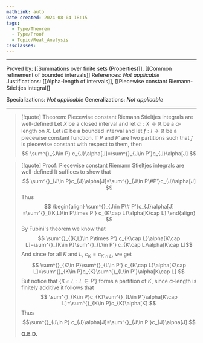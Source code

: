 ```yaml
---
mathLink: auto
Date created: 2024-08-04 18:15
tags:
  - Type/Theorem
  - Type/Proof
  - Topic/Real_Analysis
cssclasses:
---
```


---

Proved by: [[Summations over finite sets (Properties)]], [[Common refinement of bounded intervals]]
References: _Not applicable_
Justifications: [[Alpha-length of intervals]], [[Piecewise constant Riemann-Stieltjes integral]]

Specializations: _Not applicable_
Generalizations: _Not applicable_

---

> [!quote] Theorem: Piecewise constant Riemann Stieltjes integrals are well-defined
> Let $X$ be a closed interval and let $\alpha:X\to \mathbb{R}$ be a $\alpha$-length on $X$. Let $I\subseteq$ be a bounded interval and let $f:I\to \mathbb{R}$ be a piecewise constant function. If $P$ and $P'$ are two partitions such that $f$ is piecewise constant with respect to them, then $$ \sum^{}_{J\in P}	c_{J}\alpha[J]=\sum^{}_{J\in P'}c_{J}\alpha[J] $$

>[!quote] Proof: Piecewise constant Riemann Stieltjes integrals are well-defined
>It suffices to show that $$ \sum^{}_{J\in P}c_{J}\alpha[J]=\sum^{}_{J\in P\#P'}c_{J}\alpha[J] $$Thus $$ \begin{align} \sum^{}_{J\in P\# P'}c_{J}\alpha[J] =\sum^{}_{(K,L)\in P\times P'} c_{K\cap L}\alpha[K\cap L] \end{align} $$By Fubini's theorem we know that $$ \sum^{}_{(K,L)\in P\times P'} c_{K\cap L}\alpha[K\cap L]=\sum^{}_{K\in P}\sum^{}_{L\in P'} c_{K\cap L}\alpha[K\cap L]$$And since for all $K$ and $L$, $c_{K}=c_{K\cap L}$, we get $$ \sum^{}_{K\in P}\sum^{}_{L\in P'} c_{K\cap L}\alpha[K\cap L]=\sum^{}_{K\in P}c_{K}\sum^{}_{L\in P'}\alpha[K\cap L] $$But notice that $\{ K\cap L: L\in P' \}$ forms a partition of $K$, since $\alpha$-length is finitely additive it follows that $$ \sum^{}_{K\in P}c_{K}\sum^{}_{L\in P'}\alpha[K\cap L]=\sum^{}_{K\in P}c_{K}\alpha[K] $$Thus $$\sum^{}_{J\in P}	c_{J}\alpha[J]=\sum^{}_{J\in P'}c_{J}\alpha[J] $$
>
>**Q.E.D.**
